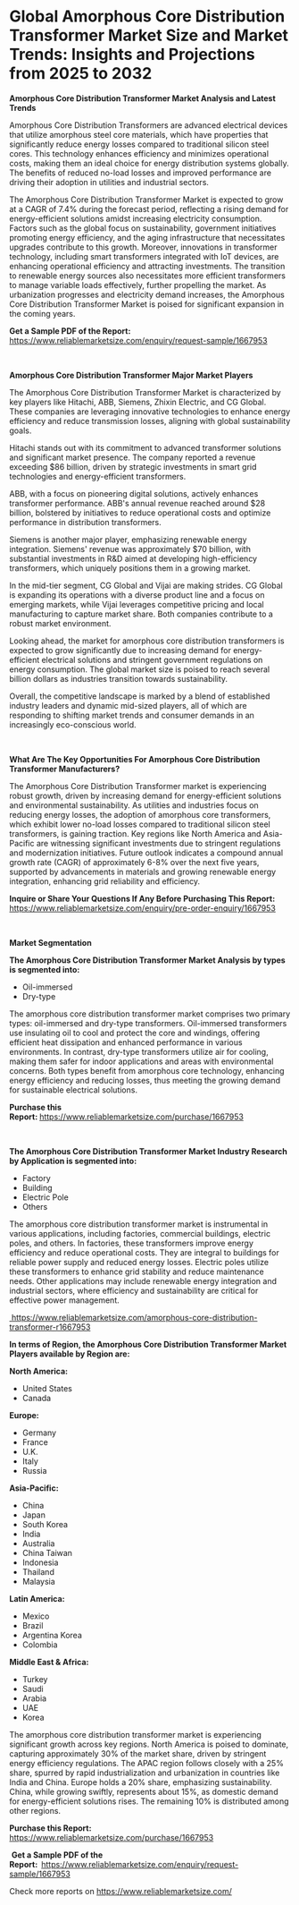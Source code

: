 <p><h1>Global Amorphous Core Distribution Transformer Market Size and Market Trends: Insights and Projections from 2025 to 2032</h1></p><p><strong>Amorphous Core Distribution Transformer Market Analysis and Latest Trends</strong></p>
<p><p>Amorphous Core Distribution Transformers are advanced electrical devices that utilize amorphous steel core materials, which have properties that significantly reduce energy losses compared to traditional silicon steel cores. This technology enhances efficiency and minimizes operational costs, making them an ideal choice for energy distribution systems globally. The benefits of reduced no-load losses and improved performance are driving their adoption in utilities and industrial sectors.</p><p>The Amorphous Core Distribution Transformer Market is expected to grow at a CAGR of 7.4% during the forecast period, reflecting a rising demand for energy-efficient solutions amidst increasing electricity consumption. Factors such as the global focus on sustainability, government initiatives promoting energy efficiency, and the aging infrastructure that necessitates upgrades contribute to this growth. Moreover, innovations in transformer technology, including smart transformers integrated with IoT devices, are enhancing operational efficiency and attracting investments. The transition to renewable energy sources also necessitates more efficient transformers to manage variable loads effectively, further propelling the market. As urbanization progresses and electricity demand increases, the Amorphous Core Distribution Transformer Market is poised for significant expansion in the coming years.</p></p>
<p><strong>Get a Sample PDF of the Report:&nbsp;</strong> <a href="https://www.reliablemarketsize.com/enquiry/request-sample/1667953?utm_campaign=2625&utm_medium=2&utm_source=Github&utm_content=ia&utm_term=06032025&utm_id=amorphous-core-distribution-transformer">https://www.reliablemarketsize.com/enquiry/request-sample/1667953</a></p>
<p>&nbsp;</p>
<p><strong>Amorphous Core Distribution Transformer Major Market Players</strong></p>
<p><p>The Amorphous Core Distribution Transformer Market is characterized by key players like Hitachi, ABB, Siemens, Zhixin Electric, and CG Global. These companies are leveraging innovative technologies to enhance energy efficiency and reduce transmission losses, aligning with global sustainability goals.</p><p>Hitachi stands out with its commitment to advanced transformer solutions and significant market presence. The company reported a revenue exceeding $86 billion, driven by strategic investments in smart grid technologies and energy-efficient transformers.</p><p>ABB, with a focus on pioneering digital solutions, actively enhances transformer performance. ABB's annual revenue reached around $28 billion, bolstered by initiatives to reduce operational costs and optimize performance in distribution transformers.</p><p>Siemens is another major player, emphasizing renewable energy integration. Siemens' revenue was approximately $70 billion, with substantial investments in R&D aimed at developing high-efficiency transformers, which uniquely positions them in a growing market.</p><p>In the mid-tier segment, CG Global and Vijai are making strides. CG Global is expanding its operations with a diverse product line and a focus on emerging markets, while Vijai leverages competitive pricing and local manufacturing to capture market share. Both companies contribute to a robust market environment.</p><p>Looking ahead, the market for amorphous core distribution transformers is expected to grow significantly due to increasing demand for energy-efficient electrical solutions and stringent government regulations on energy consumption. The global market size is poised to reach several billion dollars as industries transition towards sustainability.</p><p>Overall, the competitive landscape is marked by a blend of established industry leaders and dynamic mid-sized players, all of which are responding to shifting market trends and consumer demands in an increasingly eco-conscious world.</p></p>
<p>&nbsp;</p>
<p><strong>What Are The Key Opportunities For Amorphous Core Distribution Transformer Manufacturers?</strong></p>
<p><p>The Amorphous Core Distribution Transformer market is experiencing robust growth, driven by increasing demand for energy-efficient solutions and environmental sustainability. As utilities and industries focus on reducing energy losses, the adoption of amorphous core transformers, which exhibit lower no-load losses compared to traditional silicon steel transformers, is gaining traction. Key regions like North America and Asia-Pacific are witnessing significant investments due to stringent regulations and modernization initiatives. Future outlook indicates a compound annual growth rate (CAGR) of approximately 6-8% over the next five years, supported by advancements in materials and growing renewable energy integration, enhancing grid reliability and efficiency.</p></p>
<p><strong>Inquire or Share Your Questions If Any Before Purchasing This Report:</strong> <a href="https://www.reliablemarketsize.com/enquiry/pre-order-enquiry/1667953?utm_campaign=2625&utm_medium=2&utm_source=Github&utm_content=ia&utm_term=06032025&utm_id=amorphous-core-distribution-transformer">https://www.reliablemarketsize.com/enquiry/pre-order-enquiry/1667953</a></p>
<p>&nbsp;</p>
<p><strong>Market Segmentation</strong></p>
<p><strong>The Amorphous Core Distribution Transformer Market Analysis by types is segmented into:</strong></p>
<p><ul><li>Oil-immersed</li><li>Dry-type</li></ul></p>
<p><p>The amorphous core distribution transformer market comprises two primary types: oil-immersed and dry-type transformers. Oil-immersed transformers use insulating oil to cool and protect the core and windings, offering efficient heat dissipation and enhanced performance in various environments. In contrast, dry-type transformers utilize air for cooling, making them safer for indoor applications and areas with environmental concerns. Both types benefit from amorphous core technology, enhancing energy efficiency and reducing losses, thus meeting the growing demand for sustainable electrical solutions.</p></p>
<p><strong>Purchase this Report:&nbsp;</strong><a href="https://www.reliablemarketsize.com/purchase/1667953?utm_campaign=2625&utm_medium=2&utm_source=Github&utm_content=ia&utm_term=06032025&utm_id=amorphous-core-distribution-transformer">https://www.reliablemarketsize.com/purchase/1667953</a></p>
<p>&nbsp;</p>
<p><strong>The Amorphous Core Distribution Transformer Market Industry Research by Application is segmented into:</strong></p>
<p><ul><li>Factory</li><li>Building</li><li>Electric Pole</li><li>Others</li></ul></p>
<p><p>The amorphous core distribution transformer market is instrumental in various applications, including factories, commercial buildings, electric poles, and others. In factories, these transformers improve energy efficiency and reduce operational costs. They are integral to buildings for reliable power supply and reduced energy losses. Electric poles utilize these transformers to enhance grid stability and reduce maintenance needs. Other applications may include renewable energy integration and industrial sectors, where efficiency and sustainability are critical for effective power management.</p></p>
<p><a href="https://www.reliablemarketsize.com/amorphous-core-distribution-transformer-r1667953?utm_campaign=2625&utm_medium=2&utm_source=Github&utm_content=ia&utm_term=06032025&utm_id=amorphous-core-distribution-transformer">&nbsp;https://www.reliablemarketsize.com/amorphous-core-distribution-transformer-r1667953</a></p>
<p><strong>In terms of Region, the Amorphous Core Distribution Transformer Market Players available by Region are:</strong></p>
<p>
    <p> <strong> North America: </strong>
        <ul>
            <li>United States</li>
            <li>Canada</li>
        </ul>
        </p> 
    <p> <strong> Europe: </strong>
        <ul>
            <li>Germany</li>
            <li>France</li>
            <li>U.K.</li>
            <li>Italy</li>
            <li>Russia</li>
        </ul>
        </p> 
    <p> <strong> Asia-Pacific: </strong>
        <ul>
            <li>China</li>
            <li>Japan</li>
            <li>South Korea</li>
            <li>India</li>
            <li>Australia</li>
            <li>China Taiwan</li>
            <li>Indonesia</li>
            <li>Thailand</li>
            <li>Malaysia</li>
        </ul>
        </p> 
    <p> <strong> Latin America: </strong>
        <ul>
            <li>Mexico</li>
            <li>Brazil</li>
            <li>Argentina Korea</li>
            <li>Colombia</li>
        </ul>
        </p> 
    <p> <strong> Middle East & Africa: </strong>
        <ul>
            <li>Turkey</li>
            <li>Saudi</li>
            <li>Arabia</li>
            <li>UAE</li>
            <li>Korea</li>
        </ul>
    </p>
    </p>
<p><p>The amorphous core distribution transformer market is experiencing significant growth across key regions. North America is poised to dominate, capturing approximately 30% of the market share, driven by stringent energy efficiency regulations. The APAC region follows closely with a 25% share, spurred by rapid industrialization and urbanization in countries like India and China. Europe holds a 20% share, emphasizing sustainability. China, while growing swiftly, represents about 15%, as domestic demand for energy-efficient solutions rises. The remaining 10% is distributed among other regions.</p></p>
<p><strong>Purchase this Report: </strong><a href="https://www.reliablemarketsize.com/purchase/1667953?utm_campaign=2625&utm_medium=2&utm_source=Github&utm_content=ia&utm_term=06032025&utm_id=amorphous-core-distribution-transformer">https://www.reliablemarketsize.com/purchase/1667953</a></p>
<p>&nbsp;<strong>Get a Sample PDF of the Report:&nbsp;&nbsp;</strong><a href="https://www.reliablemarketsize.com/enquiry/request-sample/1667953?utm_campaign=2625&utm_medium=2&utm_source=Github&utm_content=ia&utm_term=06032025&utm_id=amorphous-core-distribution-transformer">https://www.reliablemarketsize.com/enquiry/request-sample/1667953</a></p>
<p><strong></strong></p>
<p>Check more reports on <a href="https://www.reliablemarketsize.com/?utm_campaign=2625&utm_medium=2&utm_source=Github&utm_content=ia&utm_term=06032025&utm_id=amorphous-core-distribution-transformer">https://www.reliablemarketsize.com/</a></p>